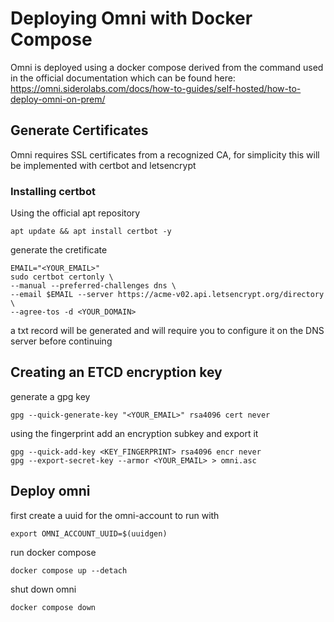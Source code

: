 # Deploying Omni with Docker Compose

Omni is deployed using a docker compose derived from the command used in the official documentation which can be found here: https://omni.siderolabs.com/docs/how-to-guides/self-hosted/how-to-deploy-omni-on-prem/

## Generate Certificates

Omni requires SSL certificates from a recognized CA, for simplicity this will be implemented with certbot and letsencrypt

### Installing certbot

Using the official apt repository

```shell
apt update && apt install certbot -y
```

generate the cretificate

```shell
EMAIL="<YOUR_EMAIL>"
sudo certbot certonly \
--manual --preferred-challenges dns \
--email $EMAIL --server https://acme-v02.api.letsencrypt.org/directory \
--agree-tos -d <YOUR_DOMAIN>
```

a txt record will be generated and will require you to configure it on the DNS server before continuing

## Creating an ETCD encryption key

generate a gpg key

```shell
gpg --quick-generate-key "<YOUR_EMAIL>" rsa4096 cert never
```

using the fingerprint add an encryption subkey and export it

```shell
gpg --quick-add-key <KEY_FINGERPRINT> rsa4096 encr never
gpg --export-secret-key --armor <YOUR_EMAIL> > omni.asc
```

## Deploy omni

first create a uuid for the omni-account to run with

```shell
export OMNI_ACCOUNT_UUID=$(uuidgen)
```

run docker compose

```shell
docker compose up --detach
```

shut down omni

```shell
docker compose down
```


